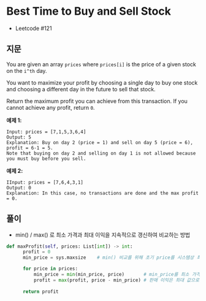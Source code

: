 # Best Time to Buy and Sell Stock
 - Leetcode #121


## 지문
You are given an array `prices` where `prices[i]` is the price of a given stock on the `i^th` day.

You want to maximize your profit by choosing a single day to buy one stock and choosing a different day in the future to sell that stock.

Return the maximum profit you can achieve from this transaction. If you cannot achieve any profit, return `0`.
 
 **예제 1:**
 ```
 Input: prices = [7,1,5,3,6,4]
 Output: 5
 Explanation: Buy on day 2 (price = 1) and sell on day 5 (price = 6), profit = 6-1 = 5.
 Note that buying on day 2 and selling on day 1 is not allowed because you must buy before you sell.
 ```
 **예제 2:**
 ```
 IInput: prices = [7,6,4,3,1]
 Output: 0
 Explanation: In this case, no transactions are done and the max profit = 0.
 ```
 
 ## 풀이
  - min() / max() 로  최소 가격과 최대 이익을 지속적으로 갱신하여 비교하는 방법
  
  ```python
  def maxProfit(self, prices: List[int]) -> int:
        profit = 0
        min_price = sys.maxsize    # min() 비교를 위해 초기 price를 시스템상 최대값 선언

        for price in prices:
            min_price = min(min_price, price)       # min_price를 최소 가격으로 갱신
            profit = max(profit, price - min_price) # 판매 이익은 최대 값으로 갱신
        
        return profit
  ```
